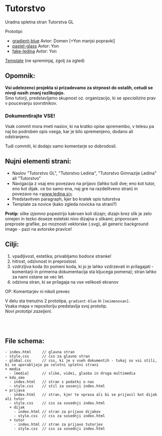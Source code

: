 # Tutorstvo
Uradna spletna stran Tutorstva GL

Prototipi:
- [gradient-blue](https://plojyon.github.io/tutorstvo/gradient-blue) Avtor: Domen [+Yon manjsi popravki]
- [pastel-glass](https://plojyon.github.io/tutorstvo/pastel-glass) Avtor: Yon
- [fake-ledina](https://plojyon.github.io/tutorstvo/fake-ledina) Avtor: Yon

[Template](https://plojyon.github.io/tutorstvo/template) (ne spreminjaj, zgolj za zgled)

Opomnik:
--------
**Vsi udelezenci projekta si prizadevamo za strpnost do ostalih,
cetudi se nivoji nasih znanj razlikujejo.**\
Smo tutorji, predstavljamo skupnost oz. organizacijo, ki se *specializira*
prav v poucevanju sovrstnikov.

### Dokumentirajte VSE!
Vsak commit mora imeti naslov, ki na kratko opise spremembo,
v telesu pa naj bo podroben opis vsega, kar je bilo spremenjeno,
dodano ali odstranjeno.

Tudi commiti, ki dodajo samo komentarje so dobrodosli.

Nujni elementi strani:
----------------------
- Naslov "Tutorstvo GL", "Tutorstvo Ledina", "Tutorstvo Gimnazije Ledina" ali "Tutorstvo"
- Navigacija z vsaj eno povezavo na prijavo (lahko tudi dve; eno kot tutor, eno kot dijak. ce bo samo ena, naj gre na razdelitveno stran) in povezavo na <www.ledina.si>
- Predstavitven paragraph, kjer bo kratek opis tutorstva
- Template za novice (kako zgleda novicka na strani?)

**Protip**: slike *izjemno* popestrijo kakrsen koli dizajn; dizajn brez slik je zelo omejen in tezko doseze estetski nivo dizajna s slikami;
priporocam preproste grafike, po moznosti vektorske (.svg), ali generic background image - pazi na avtorske pravice!

Cilji:
------
1. vpadljivost, estetika; privabljamo bodoce stranke!
2. hitrost, odzivnost in preprostost.
3. vzdrzljiva koda (to pomeni koda, ki jo je lahko vzdrzevati in prilagajati - komentarji in primerna dokumentacija sta kljucega pomena); stran lahko za nami ostane se vec let.
4. odzivna stran, ki se prilagaja na vse velikosti ekranov

OP: Komentarjev ni nikoli prevec

V delu sta trenutno 2 prototipa, `gradient-blue` in `[neimenovan]`.\
Vsaka mapa v repositoriju predstavlja svoj prototip.\
*Novi prototipi zazeljeni.*

<br><br>

## File schema:
```
- index.html     // glavna stran
- style.css      // css za glavno stran
- global.css     // css, ki je v vseh dokumentih - tukaj so vsi stili, ki se uporabljajo po celotni spletni strani
+ media
  - [media]      // slike, videi, glasba in druga multimedia
+ kdo_smo
  - index.html   // stran s podatki o nas
  - style.css    // stil za sosenji index.html
+ prijava
  - index.html   // stran, kjer te vprasa ali bi se prijavil kot dijak ali tutor
  - style.css    // css za sosednji index.html
  + dijak
    - index.html // stran za prijavo dijakov
    - style.css  // css za sosednji index.html
  + tutor
    - index.html // stran za prijavo tutorjev
    - style.css  // css za sosednji index.html
```